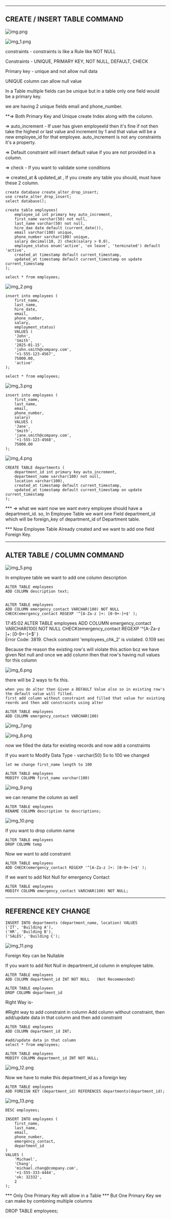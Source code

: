 

---------------------------------
CREATE / INSERT TABLE COMMAND
-----------------------------------

![img.png](img.png)

![img_1.png](img_1.png)

constraints - constraints is like a Rule like NOT NULL

Constraints - UNIQUE, PRIMARY KEY, NOT NULL, DEFAULT, CHECK

Primary key - unique and not allow null data

UNIQUE column can allow null value

In a Table multiple fields can be unique but in a table only one field would be a primary key.

we are having 2 unique fields email and phone_number.

**=> Both Primary Key and Unique create Index along with the column.

=> auto_increment - If user has given employeeId then it's fine if not then take the highest or last value and increment by 1
   and that value will be a new employee_id for that employee. auto_increment is not any constraints it's a property.

=> Default constraint will insert default value if you are not provided in a column.

=> check - If you want to validate some conditions 

=> created_at & updated_at , If you create any table you should, must have these 2 column.

    create database create_alter_drop_insert;
    use create_alter_drop_insert;
    select database();

    create table employees(
        employee_id int primary key auto_increment,
        first_name varchar(50) not null,
        last_name varchar(50) not null,
        hire_dae date default (current_date()),
        email varchar(100) unique,
        phone_number varchar(100) unique,
        salary decimal(10, 2) check(salary > 0.0),
        employee_status enum('active', 'on leave', 'terminated') default 'active',
        created_at timestamp default current_timestamp,
        updated_at timestamp default current_timestamp on update current_timestamp
    );

    select * from employees;

![img_2.png](img_2.png)

    insert into employees (
        first_name,
        last_name,
        hire_date,
        email,
        phone_number,
        salary,
        employment_status)
        VALUES (
        'John',
        'Smith',
        '2025-01-15',
        'john.smith@company.com',
        '+1-555-123-4567',
        75000.00,
        'active'
    );

    select * from employees;

![img_3.png](img_3.png)

    insert into employees (
        first_name,
        last_name,
        email,
        phone_number,
        salary)
        VALUES (
        'Jane',
        'Smith',
        'jane.smith@company.com',
        '+1-555-123-4568',
        75000.00
    );

![img_4.png](img_4.png)

    CREATE TABLE departments (
        department_id int primary key auto_increment,
        department_name varchar(100) not null,
        location varchar(100),
        created_at timestamp default current_timestamp,
        updated_at timestamp default current_timestamp on update current_timestamp
    );



*** => what we want now we want every employee should have a department_id. so, In Employee Table we want one Field department_id
    which will be foreign_key of department_id of Department table.

*** Now Employee Table Already created and we want to add one field Foreign Key.



---------------------------------
ALTER TABLE / COLUMN COMMAND
-----------------------------------

![img_5.png](img_5.png)

In employee table we want to add one column description

    ALTER TABLE employees
    ADD COLUMN description text;


    ALTER TABLE employees
    ADD COLUMN emergency_contact VARCHAR(100) NOT NULL CHECK(emergency_contact REGEXP '^[A-Za-z ]+: [0-9+-]+$' );

17:45:02	ALTER TABLE employees ADD COLUMN emergency_contact VARCHAR(100) NOT NULL CHECK(emergency_contact REGEXP '^[A-Za-z ]+: [0-9+-]+$' )	
Error Code: 3819. Check constraint 'employees_chk_2' is violated.	0.109 sec

Because the reason the existing row's will violate this action bcz we have given Not null and once we add column then that row's
having null values for this column

![img_6.png](img_6.png)

there will be 2 ways to fix this. 
    
    when you do alter then Given a DEFAULT Value also so in existing row's the default value will filled.
    first add column without constraint and filled that value for existing reords and then add constraints using alter

    ALTER TABLE employees
    ADD COLUMN emergency_contact VARCHAR(100)

![img_7.png](img_7.png)

![img_8.png](img_8.png)

now we filled the data for existing records and now add a constraints

If you want to Modify Data Type - varchar(50) 5o to 100 we changed

    let me change first_name length to 100

    ALTER TABLE employees
    MODIFY COLUMN first_name varchar(100)
    
![img_9.png](img_9.png)

we can rename the column as well

    ALTER TABLE employees
    RENAME COLUMN description to descriptions;

![img_10.png](img_10.png)

If you want to drop column name

    ALTER TABLE employees
    DROP COLUMN temp

Now we want to add constraint

    ALTER TABLE employees
    ADD CHECK(emergency_contact REGEXP '^[A-Za-z ]+: [0-9+-]+$' ); 

If we want to add Not Null for emergency Contact

    ALTER TABLE employees
    MODIFY COLUMN emergency_contact VARCHAR(100) NOT NULL;


--------------------------------
REFERENCE KEY CHANGE
--------------------------------

    INSERT INTO departments (department_name, location) VALUES
    ('IT', 'Building A'),
    ('HR', 'Building B'),
    ('SALES', 'Building C');

   ![img_11.png](img_11.png)

Foreign Key can be Nullable

If you want to add Not Null in department_id column in employee table.

    ALTER TABLE employees
    ADD COLUMN department_id INT NOT NULL   (Not Recommended)
    
    ALTER TABLE employees
    DROP COLUMN department_id

  Right Way is-

#Right way to add constraint in column Add column without constraint, then add/update data in that column and then add constraint
    
    ALTER TABLE employees
    ADD COLUMN department_id INT;
    
    #add/update data in that column
    select * from employees;
    
    ALTER TABLE employees
    MODIFY COLUMN department_id INT NOT NULL;

![img_12.png](img_12.png)

Now we have to make this department_id as a foreign key

    ALTER TABLE employees
    ADD FOREIGN KEY (department_id) REFERENCES departments(department_id); 

![img_13.png](img_13.png)

    DESC employees;

    INSERT INTO employees (
        first_name,
        last_name,
        email,
        phone_number,
        emergency_contact,
        department_id
    )
    VALUES (
        'Michael',
        'Chang',
        'michael.chang@company.com',
        '+1-555-333-4444',
        'ok: 32332',
        2
    );

*** Only One Primary Key will allow in a Table
*** But One Primary Key we can make by combining multiple columns


DROP TABLE employees;



